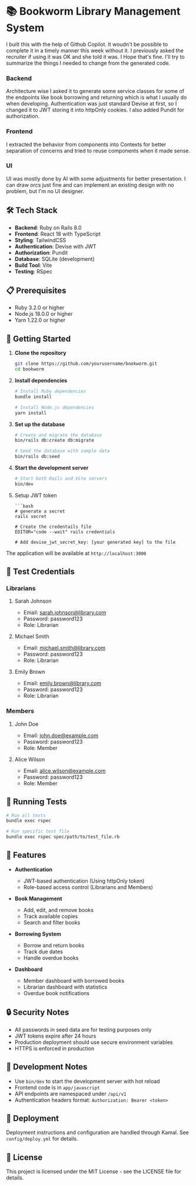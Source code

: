 # 📚 Bookworm Library Management System

I built this with the help of Github Copilot. It woudn't be possible to complete it in a timely manner this week without it. I previously asked the recruiter if using it was OK and she told it was. I Hope that's fine. I'll try to summarize the things I needed to change from the generated code.

### Backend

Architecture wise I asked it to generate some service classes for some of the endpoints like book borrowing and returning which is what I usually do when developing. Authentication was just standard Devise at first, so I changed it to JWT storing it into httpOnly cookies. I also added Pundit for authorization.

### Frontend

I extracted the behavior from components into Contexts for better separation of concerns and tried to reuse components when it made sense.

### UI

UI was mostly done by AI with some adjustments for better presentation. I can draw orcs just fine and can implement an existing design with no problem, but I'm no UI designer.

## 🛠 Tech Stack

- **Backend**: Ruby on Rails 8.0
- **Frontend**: React 18 with TypeScript
- **Styling**: TailwindCSS
- **Authentication**: Devise with JWT
- **Authorization**: Pundit
- **Database**: SQLite (development)
- **Build Tool**: Vite
- **Testing**: RSpec

## 📋 Prerequisites

- Ruby 3.2.0 or higher
- Node.js 18.0.0 or higher
- Yarn 1.22.0 or higher

## 🚀 Getting Started

1. **Clone the repository**

   ```bash
   git clone https://github.com/yourusername/bookworm.git
   cd bookworm
   ```

2. **Install dependencies**

   ```bash
   # Install Ruby dependencies
   bundle install

   # Install Node.js dependencies
   yarn install
   ```

3. **Set up the database**

   ```bash
   # Create and migrate the database
   bin/rails db:create db:migrate

   # Seed the database with sample data
   bin/rails db:seed
   ```

4. **Start the development server**

   ```bash
   # Start both Rails and Vite servers
   bin/dev

   ```

5. Setup JWT token

   ````
   ```bash
   # generate a secret
   rails secret

   # Create the credentails file
   EDITOR="code --wait" rails credentials

   # Add devise_jwt_secret_key: [your generated key] to the file
   ````

The application will be available at `http://localhost:3000`

## 🔑 Test Credentials

### Librarians

1. Sarah Johnson

   - Email: <sarah.johnson@library.com>
   - Password: password123
   - Role: Librarian

2. Michael Smith

   - Email: <michael.smith@library.com>
   - Password: password123
   - Role: Librarian

3. Emily Brown
   - Email: <emily.brown@library.com>
   - Password: password123
   - Role: Librarian

### Members

1. John Doe

   - Email: <john.doe@example.com>
   - Password: password123
   - Role: Member

2. Alice Wilson
   - Email: <alice.wilson@example.com>
   - Password: password123
   - Role: Member

## 🧪 Running Tests

```bash
# Run all tests
bundle exec rspec

# Run specific test file
bundle exec rspec spec/path/to/test_file.rb
```

## 📱 Features

- **Authentication**

  - JWT-based authentication (Using httpOnly token)
  - Role-based access control (Librarians and Members)

- **Book Management**

  - Add, edit, and remove books
  - Track available copies
  - Search and filter books

- **Borrowing System**

  - Borrow and return books
  - Track due dates
  - Handle overdue books

- **Dashboard**
  - Member dashboard with borrowed books
  - Librarian dashboard with statistics
  - Overdue book notifications

## 🔒 Security Notes

- All passwords in seed data are for testing purposes only
- JWT tokens expire after 24 hours
- Production deployment should use secure environment variables
- HTTPS is enforced in production

## 📝 Development Notes

- Use `bin/dev` to start the development server with hot reload
- Frontend code is in `app/javascript`
- API endpoints are namespaced under `/api/v1`
- Authentication headers format: `Authorization: Bearer <token>`

## 🚢 Deployment

Deployment instructions and configuration are handled through Kamal. See `config/deploy.yml` for details.

## 📄 License

This project is licensed under the MIT License - see the LICENSE file for details.
